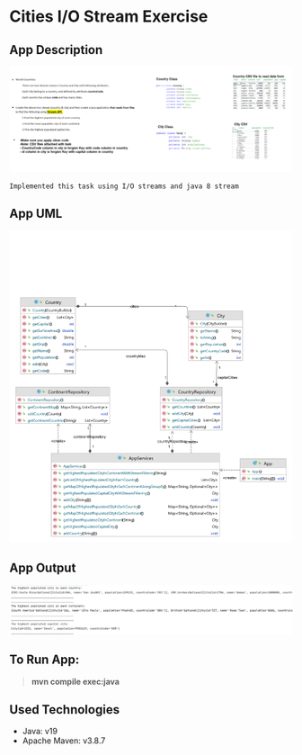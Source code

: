 # Cities I/O Stream Exercise
## App Description

![Description](images/StreamTask.PNG)


```text
Implemented this task using I/O streams and java 8 stream
```
## App UML

![UML](images/UML.png)

## App Output

![Output](images/output.png)

## To Run App:
> **mvn compile exec:java**

## Used Technologies

* Java: v19
* Apache Maven: v3.8.7